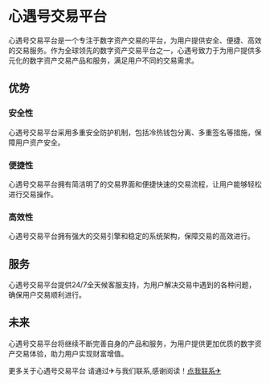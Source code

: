 # 心遇号交易平台

心遇号交易平台是一个专注于数字资产交易的平台，为用户提供安全、便捷、高效的交易服务。作为全球领先的数字资产交易平台之一，心遇号致力于为用户提供多元化的数字资产交易产品和服务，满足用户不同的交易需求。

## 优势

### 安全性

心遇号交易平台采用多重安全防护机制，包括冷热钱包分离、多重签名等措施，保障用户资产安全。

### 便捷性

心遇号交易平台拥有简洁明了的交易界面和便捷快速的交易流程，让用户能够轻松进行交易操作。

### 高效性

心遇号交易平台拥有强大的交易引擎和稳定的系统架构，保障交易的高效进行。

## 服务

心遇号交易平台提供24/7全天候客服支持，为用户解决交易中遇到的各种问题，确保用户交易顺利进行。

## 未来

心遇号交易平台将继续不断完善自身的产品和服务，为用户提供更加优质的数字资产交易体验，助力用户实现财富增值。

更多关于心遇号交易平台 请通过✈与我们联系,感谢阅读！[点我联系✈](https://ad.G208.com)